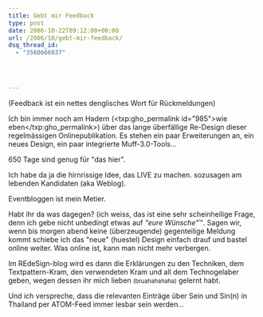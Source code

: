 ```yaml
---
title: Gebt mir Feedback
type: post
date: 2006-10-22T09:12:00+00:00
url: /2006/10/gebt-mir-feedback/
dsq_thread_id:
  - "3560666037"




---
```

(Feedback ist ein nettes denglisches Wort für Rückmeldungen)

Ich bin immer noch am Hadern (<txp:gho_permalink id="985">wie eben</txp:gho_permalink>) über das lange überfällige Re-Design dieser regelmässigen Onlinepublikation. Es stehen ein paar Erweiterungen an, ein neues Design, ein paar integrierte Muff-3.0-Tools...

650 Tage sind genug für "das hier".

Ich habe da ja die hirnrissige Idee, das LIVE zu machen. sozusagen am lebenden Kandidaten (aka Weblog).

Eventbloggen ist mein Metier.

Habt ihr da was dagegen? (ich weiss, das ist eine sehr scheinheilige Frage, denn ich gebe nicht unbedingt etwas auf _"eure Wünsche"_&trade;. Sagen wir, wenn bis morgen abend keine (überzeugende) gegenteilige Meldung kommt schiebe ich das "neue" (huestel) Design einfach drauf und bastel online weiter. Was online ist, kann man nicht mehr verbergen.

Im REdeSign-blog wird es dann die Erklärungen zu den Techniken, dem Textpattern-Kram, den verwendeten Kram und all dem Technogelaber geben, wegen dessen ihr mich lieben <small>(bruahahahaha)</small> gelernt habt.

Und ich verspreche, dass die relevanten Einträge über Sein und Sin(n) in Thailand per ATOM-Feed immer lesbar sein werden...
